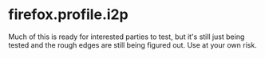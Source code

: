 # firefox.profile.i2p

Much of this is ready for interested parties to test, but it's still just being
tested and the rough edges are still being figured out. Use at your own risk.
